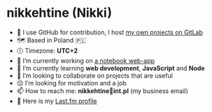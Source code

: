 # nikkehtine (Nikki)

- 🦊 I use GitHub for contribution, I host [my own projects on GitLab](https://gitlab.com/nikkehtine)
- 🗺 Based in Poland 🇵🇱
- 🕔 Timezone: **UTC+2**
- 🔭 I’m currently working on [a notebook web-app](https://gitlab.com/nikkehtine/js-notes-app)
- 🌱 I’m currently learning **web development**, **JavaScript** and **Node**
- 👯 I’m looking to collaborate on projects that are useful
- 😔 I’m looking for motivation and a job
- 📫 How to reach me: **nikkehtine📧int.pl** (my business email)
- 🎵 Here is my [Last.fm profile](https://www.last.fm/user/nikkehtine)
